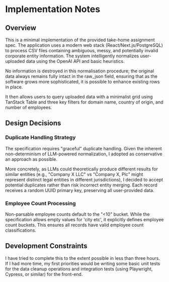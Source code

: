 # Implementation Notes

## Overview

This is a minimal implementation of the provided take-home assignment spec. The application uses a modern web stack (React/Next.js/PostgreSQL) to process CSV files containing ambiguous, messy, and potentially invalid corporate entity information. The system intelligently normalizes user-uploaded data using the OpenAI API and basic heuristics.

No information is destroyed in this normalisation procedure; the original data always remains fully intact in the raw_json field, ensuring that as the software grows more sophisticated, it is possible to enhance existing rows in place.

It then allows users to query uploaded data with a minimalist grid using TanStack Table and three key filters for domain name, country of origin, and number of employees.

## Design Decisions

### Duplicate Handling Strategy

The specification requires "graceful" duplicate handling. Given the inherent non-determinism of LLM-powered normalization, I adopted as conservative an approach as possible.

More concretely, as LLMs could theoretically produce different results for similar entities (e.g., "Company X LLC" vs "Company X, Plc" might represent distinct legal entities in different jurisdictions), I decided to accept potential duplicates rather than risk incorrect entity merging. Each record receives a random UUID primary key, preserving all user-provided data.

### Employee Count Processing

Non-parsable employee counts default to the "<10" bucket. While the specification allows empty values for 'city etc', it explicitly defines employee count buckets. This ensures all records have valid employee count classifications.

## Development Constraints

I have tried to complete this to the extent possible in less than three hours. If I had more time, my first priorities would be writing some basic unit tests for the data cleanup operations and integration tests (using Playwright, Cypress, or similar) for the front-end. 